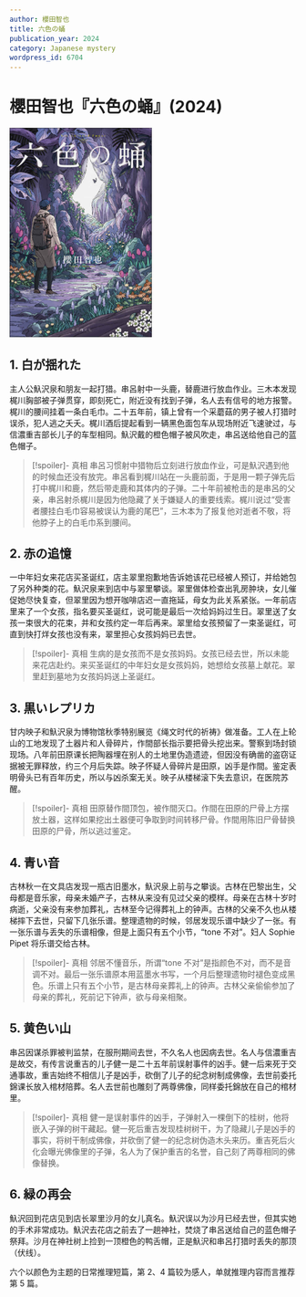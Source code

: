 ```yaml
---
author: 櫻田智也
title: 六色の蛹
publication_year: 2024
category: Japanese mystery
wordpress_id: 6704
---
```


# 櫻田智也『六色の蛹』(2024)

<img src=images/2024_cover.jpg width=250/>

## 1. 白が揺れた

主人公魞沢泉和朋友一起打猎。串呂射中一头鹿，替鹿进行放血作业。三木本发现梶川胸部被子弹贯穿，即刻死亡，附近没有找到子弹，名人去有信号的地方报警。梶川的腰间挂着一条白毛巾。二十五年前，镇上曾有一个采蘑菇的男子被人打猎时误杀，犯人逃之夭夭。梶川酒后提起看到一辆黑色面包车从现场附近飞速驶过，与信濃重吉部长儿子的车型相同。魞沢戴的橙色帽子被风吹走，串呂送给他自己的蓝色帽子。

> [!spoiler]- 真相
> 串呂习惯射中猎物后立刻进行放血作业，可是魞沢遇到他的时候血还没有放完。串呂看到梶川站在一头鹿前面，于是用一颗子弹先后打中梶川和鹿，然后带走鹿和其体内的子弹。二十年前被枪击的是串呂的父亲，串呂射杀梶川是因为他隐藏了关于嫌疑人的重要线索。梶川说过“受害者腰挂白毛巾容易被误认为鹿的尾巴”，三木本为了报复他对逝者不敬，将他脖子上的白毛巾系到腰间。

## 2. 赤の追憶

一中年妇女来花店买圣诞红，店主翠里抱歉地告诉她该花已经被人预订，并给她包了另外种类的花。魞沢泉来到店中与翠里攀谈。翠里做体检查出乳房肿块，女儿催促她尽快复查，但翠里因为想开咖啡店迟一直拖延，母女为此关系紧张。一年前店里来了一个女孩，指名要买圣诞红，说可能是最后一次给妈妈过生日。翠里送了女孩一束很大的花束，并和女孩约定一年后再来。翠里给女孩预留了一束圣诞红，可直到快打烊女孩也没有来，翠里担心女孩妈妈已去世。

> [!spoiler]- 真相
> 生病的是女孩而不是女孩妈妈。女孩已经去世，所以未能来花店赴约。来买圣诞红的中年妇女是女孩妈妈，她想给女孩墓上献花。翠里赶到墓地为女孩妈妈送上圣诞红。

## 3. 黒いレプリカ

甘内映子和魞沢泉为博物馆秋季特别展览《绳文时代的祈祷》做准备。工人在上轮山的工地发现了土器片和人骨碎片，作間部长指示要把骨头挖出来。警察到场封锁现场。八年前田原课长把陶器埋在别人的土地里伪造遗迹，但因没有确凿的盗窃证据被无罪释放，约三个月后失踪。映子怀疑人骨碎片是田原，凶手是作間。鉴定表明骨头已有百年历史，所以与凶杀案无关。映子从楼梯滚下失去意识，在医院苏醒。

> [!spoiler]- 真相
> 田原替作間顶包，被作間灭口。作間在田原的尸骨上方摆放土器，这样如果挖出土器便可争取到时间转移尸骨。作間用陈旧尸骨替换田原的尸骨，所以逃过鉴定。

## 4. 青い音

古林秋一在文具店发现一瓶古旧墨水，魞沢泉上前与之攀谈。古林在巴黎出生，父母都是音乐家，母亲未婚产子，古林从来没有见过父亲的模样。母亲在古林十岁时病逝，父亲没有来参加葬礼，古林至今记得葬礼上的钟声。古林的父亲不久也从楼梯摔下去世，只留下几张乐谱。整理遗物的时候，邻居发现乐谱中缺少了一张。有一张乐谱与丢失的乐谱相像，但是上面只有五个小节，“tone 不对”。妇人 Sophie Pipet 将乐谱交给古林。

> [!spoiler]- 真相
> 邻居不懂音乐，所谓“tone 不对”是指颜色不对，而不是音调不对。最后一张乐谱原本用蓝墨水书写，一个月后整理遗物时褪色变成黑色。乐谱上只有五个小节，是古林母亲葬礼上的钟声。古林父亲偷偷参加了母亲的葬礼，死前记下钟声，欲与母亲相聚。

## 5. 黄色い山

串呂因谋杀罪被判监禁，在服刑期间去世，不久名人也因病去世。名人与信濃重吉是故交，有传言说重吉的儿子健一是二十五年前误射事件的凶手。健一后来死于交通事故，重吉始终不相信儿子是凶手，砍倒了儿子的纪念树制成佛像，去世前委托錦课长放入棺材陪葬。名人去世前也雕刻了两尊佛像，同样委托錦放在自己的棺材里。

> [!spoiler]- 真相
> 健一是误射事件的凶手，子弹射入一棵倒下的桂树，他将嵌入子弹的树干藏起。健一死后重吉发现桂树树干，为了隐藏儿子是凶手的事实，将树干制成佛像，并砍倒了健一的纪念树伪造木头来历。重吉死后火化会曝光佛像里的子弹，名人为了保护重吉的名誉，自己刻了两尊相同的佛像替换。

## 6. 緑の再会

魞沢回到花店见到店长翠里沙月的女儿真名。魞沢误以为沙月已经去世，但其实她的手术非常成功。魞沢去花店之前去了一趟神社，焚烧了串呂送给自己的蓝色帽子祭拜。沙月在神社树上捡到一顶橙色的鸭舌帽，正是魞沢和串呂打猎时丢失的那顶（伏线）。

六个以颜色为主题的日常推理短篇，第 2、4 篇较为感人，单就推理内容而言推荐第 5 篇。
